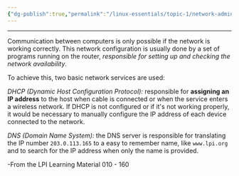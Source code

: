 ```yaml
---
{"dg-publish":true,"permalink":"/linux-essentials/topic-1/network-administration/"}
---
```


---
Communication between computers is only possible if the network is working correctly.  This network configuration is usually done by a set of programs running on the router, _responsible for setting up and checking the network availability_. 

To achieve this, two basic network services are used:

_DHCP (Dynamic Host Configuration Protocol):_ responsible for **assigning an IP address** to the host when cable is connected or when the service enters a wireless network. If DHCP is not configured or if it's not working properly, it would be necessary to manually configure the IP address of each device connected to the network.

_DNS (Domain Name System):_ the DNS server is responsible for translating the IP number `203.0.113.165` to a easy to remember name, like `www.lpi.org` and to search for the IP address when only the name is provided.

-From the LPI Learning Material 010 - 160